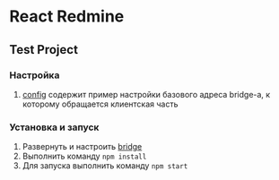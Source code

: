 # React Redmine #
## Test Project ##
### Настройка ###
1. [config](src/actions/issue_actions.js) содержит пример настройки базового адреса bridge-a, к которому обращается клиентская часть

### Установка и запуск ###
1. Развернуть и настроить [bridge](https://github.com/LerDelijan/redmine-rest)
2. Выполнить команду `npm install`
3. Для запуска выполнить команду `npm start`